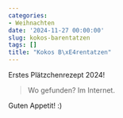 ```yaml
---
categories:
- Weihnachten
date: '2024-11-27 00:00:00'
slug: kokos-barentatzen
tags: []
title: "Kokos B\xE4rentatzen"
---
```



Erstes Plätzchenrezept 2024!

> Wo gefunden? Im Internet.

Guten Appetit! :)